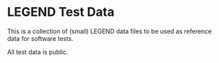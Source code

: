 # LEGEND Test Data

This is a collection of (small) LEGEND data files to be used as reference data
for software tests.

All test data is public.

